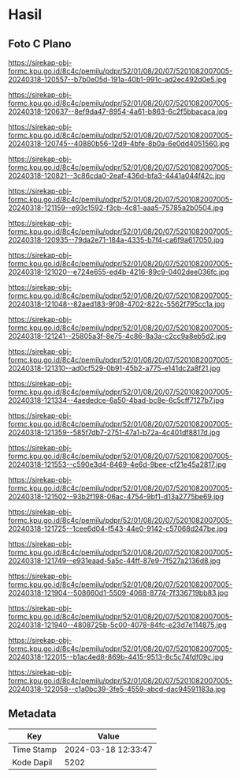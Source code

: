 # Hasil

## Foto C Plano

https://sirekap-obj-formc.kpu.go.id/8c4c/pemilu/pdpr/52/01/08/20/07/5201082007005-20240318-120557--b7b0e05d-191a-40b1-991c-ad2ec492d0e5.jpg

https://sirekap-obj-formc.kpu.go.id/8c4c/pemilu/pdpr/52/01/08/20/07/5201082007005-20240318-120637--8ef9da47-8954-4a61-b863-6c2f5bbacaca.jpg

https://sirekap-obj-formc.kpu.go.id/8c4c/pemilu/pdpr/52/01/08/20/07/5201082007005-20240318-120745--40880b56-12d9-4bfe-8b0a-6e0dd4051560.jpg

https://sirekap-obj-formc.kpu.go.id/8c4c/pemilu/pdpr/52/01/08/20/07/5201082007005-20240318-120821--3c86cda0-2eaf-436d-bfa3-4441a044f42c.jpg

https://sirekap-obj-formc.kpu.go.id/8c4c/pemilu/pdpr/52/01/08/20/07/5201082007005-20240318-121159--e93c1592-f3cb-4c81-aaa5-75785a2b0504.jpg

https://sirekap-obj-formc.kpu.go.id/8c4c/pemilu/pdpr/52/01/08/20/07/5201082007005-20240318-120935--79da2e71-184a-4335-b7f4-ca6f9a617050.jpg

https://sirekap-obj-formc.kpu.go.id/8c4c/pemilu/pdpr/52/01/08/20/07/5201082007005-20240318-121020--e724e655-ed4b-4216-89c9-0402dee036fc.jpg

https://sirekap-obj-formc.kpu.go.id/8c4c/pemilu/pdpr/52/01/08/20/07/5201082007005-20240318-121048--82aed183-9f08-4702-822c-5562f795cc1a.jpg

https://sirekap-obj-formc.kpu.go.id/8c4c/pemilu/pdpr/52/01/08/20/07/5201082007005-20240318-121241--25805a3f-8e75-4c86-8a3a-c2cc9a8eb5d2.jpg

https://sirekap-obj-formc.kpu.go.id/8c4c/pemilu/pdpr/52/01/08/20/07/5201082007005-20240318-121310--ad0cf529-0b91-45b2-a775-e141dc2a8f21.jpg

https://sirekap-obj-formc.kpu.go.id/8c4c/pemilu/pdpr/52/01/08/20/07/5201082007005-20240318-121334--4aededce-6a50-4bad-bc8e-6c5cff7127b7.jpg

https://sirekap-obj-formc.kpu.go.id/8c4c/pemilu/pdpr/52/01/08/20/07/5201082007005-20240318-121359--585f7db7-2751-47a1-b72a-4c401df8817d.jpg

https://sirekap-obj-formc.kpu.go.id/8c4c/pemilu/pdpr/52/01/08/20/07/5201082007005-20240318-121553--c590e3d4-8469-4e6d-9bee-cf21e45a2817.jpg

https://sirekap-obj-formc.kpu.go.id/8c4c/pemilu/pdpr/52/01/08/20/07/5201082007005-20240318-121502--93b2f198-06ac-4754-9bf1-d13a2775be69.jpg

https://sirekap-obj-formc.kpu.go.id/8c4c/pemilu/pdpr/52/01/08/20/07/5201082007005-20240318-121725--1cee6d04-f543-44e0-9142-c57068d247be.jpg

https://sirekap-obj-formc.kpu.go.id/8c4c/pemilu/pdpr/52/01/08/20/07/5201082007005-20240318-121749--e931eaad-5a5c-44ff-87e9-7f527a2136d8.jpg

https://sirekap-obj-formc.kpu.go.id/8c4c/pemilu/pdpr/52/01/08/20/07/5201082007005-20240318-121904--508660d1-5509-4068-8774-7f336719bb83.jpg

https://sirekap-obj-formc.kpu.go.id/8c4c/pemilu/pdpr/52/01/08/20/07/5201082007005-20240318-121940--4808725b-5c00-4078-84fc-e23d7e114875.jpg

https://sirekap-obj-formc.kpu.go.id/8c4c/pemilu/pdpr/52/01/08/20/07/5201082007005-20240318-122015--b1ac4ed8-869b-4415-9513-8c5c74fdf09c.jpg

https://sirekap-obj-formc.kpu.go.id/8c4c/pemilu/pdpr/52/01/08/20/07/5201082007005-20240318-122058--c1a0bc39-3fe5-4559-abcd-dac94591183a.jpg


## Metadata

| Key        | Value               |
| ---------- | ------------------- |
| Time Stamp | 2024-03-18 12:33:47 |
| Kode Dapil | 5202                |



